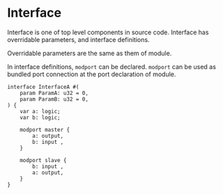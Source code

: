 # Interface

Interface is one of top level components in source code.
Interface has overridable parameters, and interface definitions.

Overridable parameters are the same as them of module.

In interface definitions, `modport` can be declared. 
`modport` can be used as bundled port connection at the port declaration of module.

```veryl,playground
interface InterfaceA #(
    param ParamA: u32 = 0,
    param ParamB: u32 = 0,
) {
    var a: logic;
    var b: logic;

    modport master {
        a: output,
        b: input ,
    }

    modport slave {
        b: input ,
        a: output,
    }
}
```
